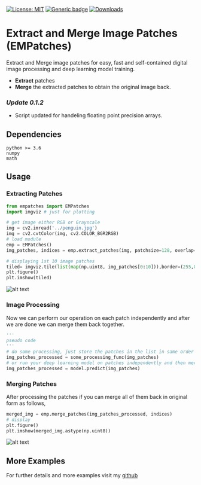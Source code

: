 
[![License: MIT](https://img.shields.io/badge/License-MIT-green.svg)](https://opensource.org/licenses/MIT)
 [![Generic badge](https://img.shields.io/badge/Version-0.1.3-<COLOR>.svg)](https://shields.io/) [![Downloads](https://pepy.tech/badge/empatches)](https://pepy.tech/project/empatches)

# Extract and Merge Image Patches (EMPatches)

Extract and Merge image patches for easy, fast and self-contained digital image processing and deep learning model training.

* **Extract** patches
* **Merge** the extracted patches to obtain the original image back.

### *Update 0.1.2*
* Script updated for handeling floating point precision arrays.

## Dependencies

```
python >= 3.6
numpy 
math
```

## Usage

### Extracting Patches
```python
from empatches import EMPatches
import imgviz # just for plotting

# get image either RGB or Grayscale
img = cv2.imread('../penguin.jpg')
img = cv2.cvtColor(img, cv2.COLOR_BGR2RGB)
# load module
emp = EMPatches()
img_patches, indices = emp.extract_patches(img, patchsize=128, overlap=0.2)

# displaying 1st 10 image patches
tiled= imgviz.tile(list(map(np.uint8, img_patches[0:10])),border=(255,0,0))
plt.figure()
plt.imshow(tiled)
```

![alt text](https://github.com/Mr-TalhaIlyas/EMPatches/raw/main/screens/patch.png)

### Image Processing
Now we can perform our operation on each patch independently and after we are done we can merge them back together.

```python
'''
pseudo code
'''
# do some processing, just store the patches in the list in same order
img_patches_processed = some_processing_func(img_patches)
# or run your deep learning model on patches independently and then merge the predictions
img_patches_processed = model.predict(img_patches)
```

### Merging Patches
After processing the patches if you can merge all of them back in original form as follows,
```python
merged_img = emp.merge_patches(img_patches_processed, indices)
# display
plt.figure()
plt.imshow(merged_img.astype(np.uint8))
```
![alt text](https://github.com/Mr-TalhaIlyas/EMPatches/raw/main/screens/merged.png)


## More Examples

For further details and more examples visit my [github](https://github.com/Mr-TalhaIlyas/EMPatches)
